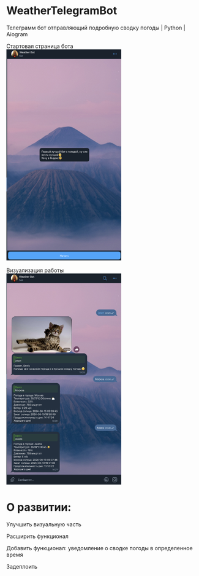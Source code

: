 # WeatherTelegramBot
Телеграмм бот отправляющий подробную сводку погоды | Python | Aiogram

Стартовая страница бота  
<img src="Ref/start.png" width="300" height="550">

Визуализация работы  
<img src="Ref/ref.png" width="300" height="550">

# О развитии:  
Улучшить визуальную часть

Расширить функционал

Добавить функционал: уведомление о сводке погоды в определенное время 

Задеплоить


